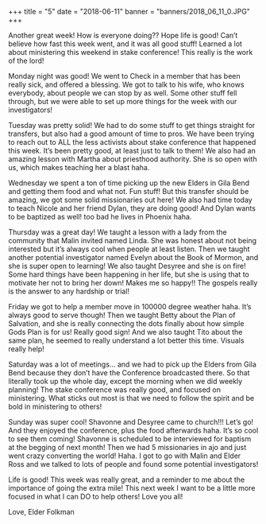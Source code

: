 +++
title = "5"
date = "2018-06-11"
banner = "banners/2018_06_11_0.JPG"
+++

Another great week! How is everyone doing?? Hope life is good! Can’t believe how fast this week went, and it was all good stuff! Learned a lot about ministering this weekend in stake conference! This really is the work of the lord!

Monday night was good! We went to Check in a member that has been really sick, and offered a blessing. We got to talk to his wife, who knows everybody, about people we can stop by as well. Some other stuff fell through, but we were able to set up more things for the week with our investigators!

Tuesday was pretty solid! We had to do some stuff to get things straight for transfers, but also had a good amount of time to pros. We have been trying to reach out to ALL the less activists about stake conference that happened this week. It’s been pretty good, at least just to talk to them! We also had an amazing lesson with Martha about priesthood authority. She is so open with us, which makes teaching her a blast haha.

Wednesday we spent a ton of time picking up the new Elders in Gila Bend and getting them food and what not. Fun stuff! But this transfer should be amazing, we got some solid missionaries out here! We also had time today to teach Nicole and her friend Dylan, they are doing good! And Dylan wants to be baptized as well! too bad he lives in Phoenix haha.

Thursday was a great day! We taught a lesson with a lady from the community that Malin invited named Linda. She was honest about not being interested but it’s always cool when people at least listen. Then we taught another potential investigator named Evelyn about the Book of Mormon, and she is super open to learning! We also taught Desyree and she is on fire! Some hard things have been happening in her life, but she is using that to motivate her not to bring her down! Makes me so happy!! The gospels really is the answer to any hardship or trial!

Friday we got to help a member move in 100000 degree weather haha. It’s always good to serve though! Then we taught Betty about the Plan of Salvation, and she is really connecting the dots finally about how simple Gods Plan is for us! Really good sign! And we also taught Tito about the same plan, he seemed to really understand a lot better this time. Visuals really help!

Saturday was a lot of meetings... and we had to pick up the Elders from Gila Bend because they don’t have the Conference broadcasted there. So that literally took up the whole day, except the morning when we did weekly planning! The stake conference was really good, and focused on ministering. What sticks out most is that we need to follow the spirit and be bold in ministering to others!

Sunday was super cool! Shavonne and Desyree came to church!!! Let’s go! And they enjoyed the conference, plus the food afterwards haha. It’s so cool to see them coming! Shavonne is scheduled to be interviewed for baptism at the begging of next month! Then we had 5 missionaries in ajo and just went crazy converting the world! Haha. I got to go with Malin and Elder Ross and we talked to lots of people and found some potential investigators!

Life is good! This week was really great, and a reminder to me about the importance of going the extra mile! This next week I want to be a little more focused in what I can DO to help others! Love you all!

Love,
Elder Folkman